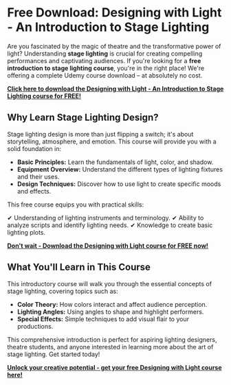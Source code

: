 # Free Download: Designing with Light - An Introduction to Stage Lighting

Are you fascinated by the magic of theatre and the transformative power of light? Understanding **stage lighting** is crucial for creating compelling performances and captivating audiences. If you're looking for a **free introduction to stage lighting course**, you're in the right place! We're offering a complete Udemy course download – at absolutely no cost.

[**Click here to download the Designing with Light - An Introduction to Stage Lighting course for FREE!**](https://udemywork.com/designing-with-light-an-introduction-to-stage-lighting)

## Why Learn Stage Lighting Design?

Stage lighting design is more than just flipping a switch; it's about storytelling, atmosphere, and emotion. This course will provide you with a solid foundation in:

*   **Basic Principles:** Learn the fundamentals of light, color, and shadow.
*   **Equipment Overview:** Understand the different types of lighting fixtures and their uses.
*   **Design Techniques:** Discover how to use light to create specific moods and effects.

This free course equips you with practical skills:

✔  Understanding of lighting instruments and terminology.
✔  Ability to analyze scripts and identify lighting needs.
✔  Knowledge to create basic lighting plots.

[**Don't wait - Download the Designing with Light course for FREE now!**](https://udemywork.com/designing-with-light-an-introduction-to-stage-lighting)

## What You'll Learn in This Course

This introductory course will walk you through the essential concepts of stage lighting, covering topics such as:

*   **Color Theory:** How colors interact and affect audience perception.
*   **Lighting Angles:** Using angles to shape and highlight performers.
*   **Special Effects:** Simple techniques to add visual flair to your productions.

This comprehensive introduction is perfect for aspiring lighting designers, theatre students, and anyone interested in learning more about the art of stage lighting. Get started today!

[**Unlock your creative potential - get your free Designing with Light course here!**](https://udemywork.com/designing-with-light-an-introduction-to-stage-lighting)
